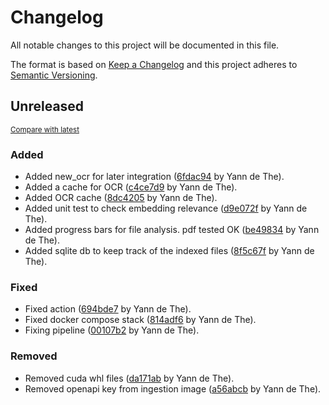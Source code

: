 # Changelog

All notable changes to this project will be documented in this file.

The format is based on [Keep a Changelog](http://keepachangelog.com/en/1.0.0/)
and this project adheres to [Semantic Versioning](http://semver.org/spec/v2.0.0.html).

<!-- insertion marker -->
## Unreleased

<small>[Compare with latest](https://github.com/ydethe/rag_indexer/compare/94eb7c1b309263c638f3e92cea40ebdc13d83ac1...HEAD)</small>

### Added

- Added new_ocr for later integration ([6fdac94](https://github.com/ydethe/rag_indexer/commit/6fdac94ee05254db9865ff6565c880689ef28e3f) by Yann de The).
- Added a cache for OCR ([c4ce7d9](https://github.com/ydethe/rag_indexer/commit/c4ce7d92e45fb17da590060795df5e44c3d8b59e) by Yann de The).
- Added OCR cache ([8dc4205](https://github.com/ydethe/rag_indexer/commit/8dc42053c8f3363d779c84b6c648386b2c6cc273) by Yann de The).
- Added unit test to check embedding relevance ([d9e072f](https://github.com/ydethe/rag_indexer/commit/d9e072ffc96e832b2ca336a983f2ee1127f5460a) by Yann de The).
- Added progress bars for file analysis. pdf tested OK ([be49834](https://github.com/ydethe/rag_indexer/commit/be49834155c7b30d3ad5a4abfd08174d3cd229fe) by Yann de The).
- Added sqlite db to keep track of the indexed files ([8f5c67f](https://github.com/ydethe/rag_indexer/commit/8f5c67ffa1c27698802ac9d3b1274b087656d5d9) by Yann de The).

### Fixed

- Fixed action ([694bde7](https://github.com/ydethe/rag_indexer/commit/694bde7e470a78f8270edde54fa4752fed7d0ed0) by Yann de The).
- Fixed docker compose stack ([814adf6](https://github.com/ydethe/rag_indexer/commit/814adf6ccf826eabe9e3004d762c2115f89d2e4c) by Yann de The).
- Fixing pipeline ([00107b2](https://github.com/ydethe/rag_indexer/commit/00107b29eaad9b53df18e2037222e1a938494966) by Yann de The).

### Removed

- Removed cuda whl files ([da171ab](https://github.com/ydethe/rag_indexer/commit/da171ab5d7d811ff9dde4ccfb4bf06e055efef3a) by Yann de The).
- Removed openapi key from ingestion image ([a56abcb](https://github.com/ydethe/rag_indexer/commit/a56abcb933960ce1a4a4cea974bc23ec51b37607) by Yann de The).

<!-- insertion marker -->
